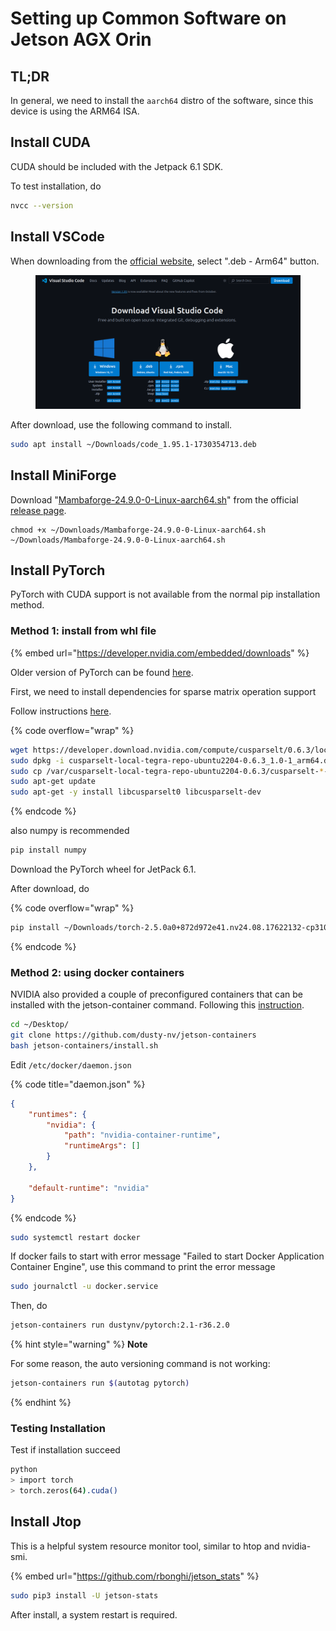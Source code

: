 # Setting up Common Software on Jetson AGX Orin

## TL;DR

In general, we need to install the `aarch64` distro of the software, since this device is using the ARM64 ISA.





## Install CUDA

CUDA should be included with the Jetpack 6.1 SDK.&#x20;

To test installation, do

```bash
nvcc --version
```





## Install VSCode

When downloading from the [official website](https://code.visualstudio.com/Download), select ".deb - Arm64" button.

<figure><img src="../../../.gitbook/assets/image (237).png" alt=""><figcaption></figcaption></figure>



After download, use the following command to install.

```bash
sudo apt install ~/Downloads/code_1.95.1-1730354713.deb
```



## Install MiniForge

Download "[Mambaforge-24.9.0-0-Linux-aarch64.sh](https://github.com/conda-forge/miniforge/releases/download/24.9.0-0/Mambaforge-24.9.0-0-Linux-aarch64.sh)" from the official [release page](https://github.com/conda-forge/miniforge/releases).

```
chmod +x ~/Downloads/Mambaforge-24.9.0-0-Linux-aarch64.sh
~/Downloads/Mambaforge-24.9.0-0-Linux-aarch64.sh
```



## Install PyTorch

PyTorch with CUDA support is not available from the normal pip installation method.



### Method 1: install from whl file

{% embed url="https://developer.nvidia.com/embedded/downloads" %}

Older version of PyTorch can be found [here](https://forums.developer.nvidia.com/t/pytorch-for-jetson/72048).



First, we need to install dependencies for sparse matrix operation support

Follow instructions [here](https://developer.nvidia.com/cusparselt-downloads?target\_os=Linux\&target\_arch=aarch64-jetson\&Compilation=Native\&Distribution=Ubuntu\&target\_version=22.04\&target\_type=deb\_local).

{% code overflow="wrap" %}
```bash
wget https://developer.download.nvidia.com/compute/cusparselt/0.6.3/local_installers/cusparselt-local-tegra-repo-ubuntu2204-0.6.3_1.0-1_arm64.deb
sudo dpkg -i cusparselt-local-tegra-repo-ubuntu2204-0.6.3_1.0-1_arm64.deb
sudo cp /var/cusparselt-local-tegra-repo-ubuntu2204-0.6.3/cusparselt-*-keyring.gpg /usr/share/keyrings/
sudo apt-get update
sudo apt-get -y install libcusparselt0 libcusparselt-dev
```
{% endcode %}



also numpy is recommended

```bash
pip install numpy
```



Download the PyTorch wheel for JetPack 6.1.

After download, do

{% code overflow="wrap" %}
```bash
pip install ~/Downloads/torch-2.5.0a0+872d972e41.nv24.08.17622132-cp310-cp310-linux_aarch64.whl
```
{% endcode %}





### Method 2: using docker containers

NVIDIA also provided a couple of preconfigured containers that can be installed with the jetson-container command. Following this [instruction](https://github.com/dusty-nv/jetson-containers/blob/master/docs/setup.md).

```bash
cd ~/Desktop/
git clone https://github.com/dusty-nv/jetson-containers
bash jetson-containers/install.sh
```



Edit `/etc/docker/daemon.json`

{% code title="daemon.json" %}
```json
{
    "runtimes": {
        "nvidia": {
            "path": "nvidia-container-runtime",
            "runtimeArgs": []
        }
    },

    "default-runtime": "nvidia"
}
```
{% endcode %}

```bash
sudo systemctl restart docker
```



If docker fails to start with error message "Failed to start Docker Application Container Engine", use this command to print the error message

```bash
sudo journalctl -u docker.service
```





Then, do&#x20;

```bash
jetson-containers run dustynv/pytorch:2.1-r36.2.0
```

{% hint style="warning" %}
**Note**

For some reason, the auto versioning command is not working:

```bash
jetson-containers run $(autotag pytorch)
```
{% endhint %}



### Testing Installation



Test if installation succeed

```bash
python
> import torch
> torch.zeros(64).cuda()
```



## Install Jtop

This is a helpful system resource monitor tool, similar to htop and nvidia-smi.

{% embed url="https://github.com/rbonghi/jetson_stats" %}

```bash
sudo pip3 install -U jetson-stats
```



After install, a system restart is required.



